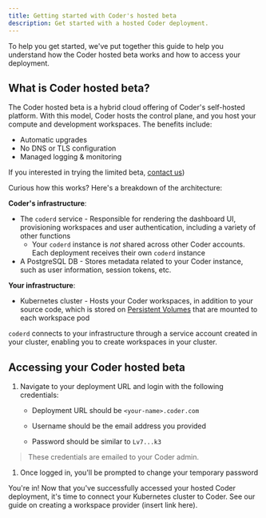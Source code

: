 ```yaml
---
title: Getting started with Coder's hosted beta
description: Get started with a hosted Coder deployment.
---
```


To help you get started, we've put together this guide to help you understand
how the Coder hosted beta works and how to access your deployment.

## What is Coder hosted beta?

The Coder hosted beta is a hybrid cloud offering of Coder's self-hosted
platform. With this model, Coder hosts the control plane, and you host your
compute and development workspaces. The benefits include:

- Automatic upgrades
- No DNS or TLS configuration
- Managed logging & monitoring

If you interested in trying the limited beta, [contact us](https://coder.com/contact?note=I%20would%20like%20to%20try%20the%20hosted%20offer.%0A%0ANumber%20of%20developers%3A%0A%0AUse%20case%3A))

Curious how this works? Here's a breakdown of the architecture:

**Coder's infrastructure**:

- The `coderd` service - Responsible for rendering the dashboard UI,
  provisioning workspaces and user authentication, including a variety of other functions
  - Your `coderd` instance is _not_ shared across other Coder accounts. Each deployment
      receives their own `coderd` instance
- A PostgreSQL DB - Stores metadata related to your Coder instance,
  such as user information, session tokens, etc.

**Your infrastructure**:

- Kubernetes cluster - Hosts your Coder workspaces, in addition to your source
  code, which is stored on [Persistent Volumes](https://kubernetes.io/docs/concepts/storage/persistent-volumes/)
  that are mounted to each workspace pod

`coderd` connects to your infrastructure through a service account created in
your cluster, enabling you to create workspaces in your cluster.

## Accessing your Coder hosted beta

1. Navigate to your deployment URL and login with the following credentials:

   - Deployment URL should be `<your-name>.coder.com`

   - Username should be the email address you provided

   - Password should be similar to `Lv7...k3`

> These credentials are emailed to your Coder admin.

1. Once logged in, you'll be prompted to change your temporary password

You're in! Now that you've successfully accessed your hosted Coder deployment,
it's time to connect your Kubernetes cluster to Coder. See our guide on creating
a workspace provider (insert link here).
